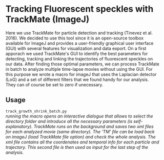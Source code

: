 # Tracking Fluorescent speckles with TrackMate (ImageJ)

Here we use TrackMate for particle detection and tracking (Tinevez et al. 2016). We decided to use this tool since it is an open-source toolbox available for ImageJ and provides a user-friendly graphical user interface (GUI) with several features for visualization and data export. On a first apporach we used TrackMate's GUI to identify the best parameters for detecting, tracking and linking the trajectories of fluorescent speckles on our data. After finding those optimal parameters, we can process TrackMate in batch to analyze multiple time-lapse movies without using the GUI. For this purpose we wrote a macro for imageJ that uses the Laplacian detector (LoG) and a set of different filters that we found handy for our analysis. They can of course be set to zero if unecessary.

## Usage

`track_growth_shrink_batch.py` <br>
*running the macro opens an interactive dialogue that allows to select the directory folder and introduce all the necessary parameters (is self-explanatory). TrackMate runs on the background and saves two xml files for each analyzed movie (same directory). The 'TM' file can be load back on imageJ (load TrackMate file option) and check the whole analysis. The xml file contains all the coordenates and temporal info for each particle and trajectory. This second file is then used as input for the last step of the analysis.*
